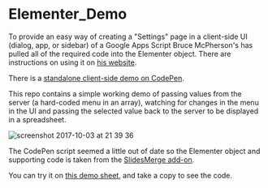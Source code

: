 # Elementer_Demo

To provide an easy way of creating a "Settings" page in a client-side UI (dialog, app, or sidebar) of a Google Apps Script Bruce McPherson's has pulled all of the required code  into the Elementer object. There are instructions on using it on [his website](http://ramblings.mcpher.com/Home/excelquirks/addons/addonsettings).

There is a [standalone client-side demo on CodePen](https://codepen.io/brucemcpherson/pen/ORwgaB). 

This repo contains a simple working demo of passing values from the server (a hard-coded menu in an array), watching for changes in the menu in the UI and passing the selected value back to the server to be displayed in a spreadsheet.

![screenshot 2017-10-03 at 21 39 36](https://user-images.githubusercontent.com/4705245/31148162-cc6ca37c-a883-11e7-998f-73c23d51f383.png)

The CodePen script seemed a little out of date so the Elementer object and supporting code is taken from the [SlidesMerge add-on](https://github.com/brucemcpherson/SlidesMerge).

You can try it on [this demo sheet](https://docs.google.com/spreadsheets/d/1hidDtySrQxPTzHb3ETLvaYbIR_22cLVG1665WRaOREY/edit#gid=0), and take a copy to see the code.
